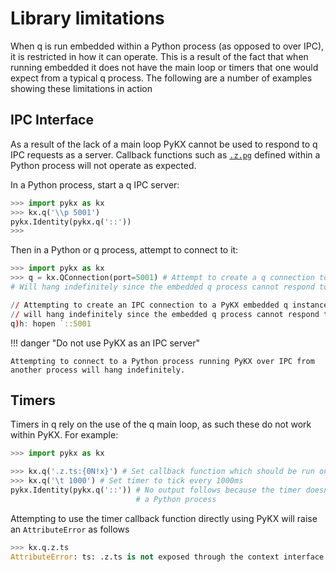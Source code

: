# Library limitations

When q is run embedded within a Python process (as opposed to over IPC), it is restricted in how it can operate. This is a result of the fact that when running embedded it does not have the main loop or timers that one would expect from a typical q process. The following are a number of examples showing these limitations in action

## IPC Interface

As a result of the lack of a main loop PyKX cannot be used to respond to q IPC requests as a server. Callback functions such as [`.z.pg`](https://code.kx.com/q/ref/dotz/#zpg-get) defined within a Python process will not operate as expected.

In a Python process, start a q IPC server:

```python
>>> import pykx as kx
>>> kx.q('\\p 5001')
pykx.Identity(pykx.q('::'))
>>>
```

Then in a Python or q process, attempt to connect to it:

```python
>>> import pykx as kx
>>> q = kx.QConnection(port=5001) # Attempt to create a q connection to a pykx embedded q instance
# Will hang indefinitely since the embedded q process cannot respond to IPC requests
```

```q
// Attempting to create an IPC connection to a PyKX embedded q instance
// will hang indefinitely since the embedded q process cannot respond to IPC requests
q)h: hopen `::5001
```

!!! danger "Do not use PyKX as an IPC server"

    Attempting to connect to a Python process running PyKX over IPC from another process will hang indefinitely.

## Timers

Timers in q rely on the use of the q main loop, as such these do not work within PyKX. For example:

```python
>>> import pykx as kx

>>> kx.q('.z.ts:{0N!x}') # Set callback function which should be run on a timer
>>> kx.q('\t 1000') # Set timer to tick every 1000ms
pykx.Identity(pykx.q('::')) # No output follows because the timer doesn't actually tick when within
                            # a Python process
```

Attempting to use the timer callback function directly using PyKX will raise an `AttributeError` as follows

```python
>>> kx.q.z.ts
AttributeError: ts: .z.ts is not exposed through the context interface because the main loop is inactive in PyKX.
```
